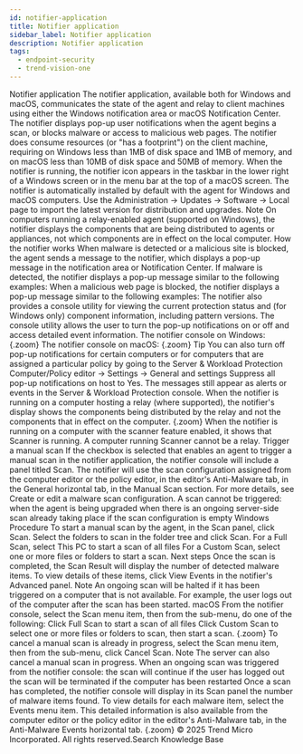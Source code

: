 ```yaml
---
id: notifier-application
title: Notifier application
sidebar_label: Notifier application
description: Notifier application
tags:
  - endpoint-security
  - trend-vision-one
---
```


 Notifier application The notifier application, available both for Windows and macOS, communicates the state of the agent and relay to client machines using either the Windows notification area or macOS Notification Center. The notifier displays pop-up user notifications when the agent begins a scan, or blocks malware or access to malicious web pages. The notifier does consume resources (or "has a footprint") on the client machine, requiring on Windows less than 1MB of disk space and 1MB of memory, and on macOS less than 10MB of disk space and 50MB of memory. When the notifier is running, the notifier icon appears in the taskbar in the lower right of a Windows screen or in the menu bar at the top of a macOS screen. The notifier is automatically installed by default with the agent for Windows and macOS computers. Use the Administration → Updates → Software → Local page to import the latest version for distribution and upgrades. Note On computers running a relay-enabled agent (supported on Windows), the notifier displays the components that are being distributed to agents or appliances, not which components are in effect on the local computer. How the notifier works When malware is detected or a malicious site is blocked, the agent sends a message to the notifier, which displays a pop-up message in the notification area or Notification Center. If malware is detected, the notifier displays a pop-up message similar to the following examples: When a malicious web page is blocked, the notifier displays a pop-up message similar to the following examples: The notifier also provides a console utility for viewing the current protection status and (for Windows only) component information, including pattern versions. The console utility allows the user to turn the pop-up notifications on or off and access detailed event information. The notifier console on Windows: {.zoom} The notifier console on macOS: {.zoom} Tip You can also turn off pop-up notifications for certain computers or for computers that are assigned a particular policy by going to the Server & Workload Protection Computer/Policy editor → Settings → General and settings Suppress all pop-up notifications on host to Yes. The messages still appear as alerts or events in the Server & Workload Protection console. When the notifier is running on a computer hosting a relay (where supported), the notifier's display shows the components being distributed by the relay and not the components that in effect on the computer. {.zoom} When the notifier is running on a computer with the scanner feature enabled, it shows that Scanner is running. A computer running Scanner cannot be a relay. Trigger a manual scan If the checkbox is selected that enables an agent to trigger a manual scan in the notifier application, the notifier console will include a panel titled Scan. The notifier will use the scan configuration assigned from the computer editor or the policy editor, in the editor's Anti-Malware tab, in the General horizontal tab, in the Manual Scan section. For more details, see Create or edit a malware scan configuration. A scan cannot be triggered: when the agent is being upgraded when there is an ongoing server-side scan already taking place if the scan configuration is empty Windows Procedure To start a manual scan by the agent, in the Scan panel, click Scan. Select the folders to scan in the folder tree and click Scan. For a Full Scan, select This PC to start a scan of all files For a Custom Scan, select one or more files or folders to start a scan. Next steps Once the scan is completed, the Scan Result will display the number of detected malware items. To view details of these items, click View Events in the notifier's Advanced panel. Note An ongoing scan will be halted if it has been triggered on a computer that is not available. For example, the user logs out of the computer after the scan has been started. macOS From the notifier console, select the Scan menu item, then from the sub-menu, do one of the following: Click Full Scan to start a scan of all files Click Custom Scan to select one or more files or folders to scan, then start a scan. {.zoom} To cancel a manual scan is already in progress, select the Scan menu item, then from the sub-menu, click Cancel Scan. Note The server can also cancel a manual scan in progress. When an ongoing scan was triggered from the notifier console: the scan will continue if the user has logged out the scan will be terminated if the computer has been restarted Once a scan has completed, the notifier console will display in its Scan panel the number of malware items found. To view details for each malware item, select the Events menu item. This detailed information is also available from the computer editor or the policy editor in the editor's Anti-Malware tab, in the Anti-Malware Events horizontal tab. {.zoom} © 2025 Trend Micro Incorporated. All rights reserved.Search Knowledge Base